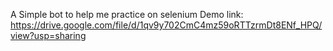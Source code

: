 A Simple bot to help me practice on selenium
Demo link: https://drive.google.com/file/d/1qv9y702CmC4mz59oRTTzrmDt8ENf_HPQ/view?usp=sharing
